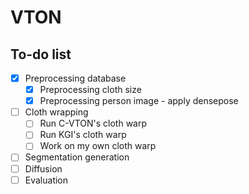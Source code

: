# VTON

## To-do list
- [x] Preprocessing database
  - [x] Preprocessing cloth size
  - [x] Preprocessing person image - apply densepose 
- [ ] Cloth wrapping
  - [ ] Run C-VTON's cloth warp
  - [ ] Run KGI's cloth warp
  - [ ] Work on my own cloth warp 
- [ ] Segmentation generation
- [ ] Diffusion
- [ ] Evaluation 

